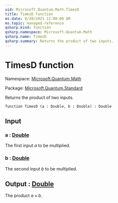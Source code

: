 ```yaml
---
uid: Microsoft.Quantum.Math.TimesD
title: TimesD function
ms.date: 8/20/2021 12:00:00 AM
ms.topic: managed-reference
qsharp.kind: function
qsharp.namespace: Microsoft.Quantum.Math
qsharp.name: TimesD
qsharp.summary: Returns the product of two inputs.
---
```


# TimesD function

Namespace: [Microsoft.Quantum.Math](xref:Microsoft.Quantum.Math)

Package: [Microsoft.Quantum.Standard](https://nuget.org/packages/Microsoft.Quantum.Standard)


Returns the product of two inputs.

```qsharp
function TimesD (a : Double, b : Double) : Double
```


## Input

### a : [Double](xref:microsoft.quantum.qsharp.valueliterals#double-literals)

The first input $a$ to be multiplied.


### b : [Double](xref:microsoft.quantum.qsharp.valueliterals#double-literals)

The second input $b$ to be multiplied.



## Output : [Double](xref:microsoft.quantum.qsharp.valueliterals#double-literals)

The product $a \times b$.